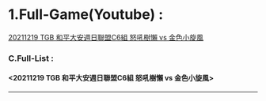 # 1.Full-Game(Youtube)  : 
[20211219 TGB 和平大安週日聯盟C6組 怒吼樹懶 vs 金色小旋風 ](https://www.youtube.com/watch?v=-gnrqpfih9k)<br>



### C.Full-List :
#### <20211219 TGB 和平大安週日聯盟C6組 怒吼樹懶 vs 金色小旋風>

<hr/>